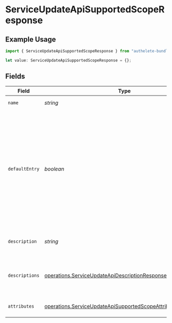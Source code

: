 # ServiceUpdateApiSupportedScopeResponse

## Example Usage

```typescript
import { ServiceUpdateApiSupportedScopeResponse } from "authelete-bundled/models/operations";

let value: ServiceUpdateApiSupportedScopeResponse = {};
```

## Fields

| Field                                                                                                                                                                                      | Type                                                                                                                                                                                       | Required                                                                                                                                                                                   | Description                                                                                                                                                                                |
| ------------------------------------------------------------------------------------------------------------------------------------------------------------------------------------------ | ------------------------------------------------------------------------------------------------------------------------------------------------------------------------------------------ | ------------------------------------------------------------------------------------------------------------------------------------------------------------------------------------------ | ------------------------------------------------------------------------------------------------------------------------------------------------------------------------------------------ |
| `name`                                                                                                                                                                                     | *string*                                                                                                                                                                                   | :heavy_minus_sign:                                                                                                                                                                         | The name of the scope.                                                                                                                                                                     |
| `defaultEntry`                                                                                                                                                                             | *boolean*                                                                                                                                                                                  | :heavy_minus_sign:                                                                                                                                                                         | `true` to mark the scope as default. Scopes marked as default are regarded as requested when an authorization request from a client application does not contain scope request parameter.  |
| `description`                                                                                                                                                                              | *string*                                                                                                                                                                                   | :heavy_minus_sign:                                                                                                                                                                         | The description about the scope.                                                                                                                                                           |
| `descriptions`                                                                                                                                                                             | [operations.ServiceUpdateApiDescriptionResponse](../../models/operations/serviceupdateapidescriptionresponse.md)[]                                                                         | :heavy_minus_sign:                                                                                                                                                                         | The descriptions about this scope in multiple languages.                                                                                                                                   |
| `attributes`                                                                                                                                                                               | [operations.ServiceUpdateApiSupportedScopeAttributeResponse](../../models/operations/serviceupdateapisupportedscopeattributeresponse.md)[]                                                 | :heavy_minus_sign:                                                                                                                                                                         | The attributes of the scope.                                                                                                                                                               |